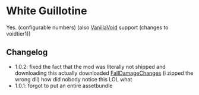 # White Guillotine

Yes. (configurable numbers)
(also [VanillaVoid](https://thunderstore.io/package/Zenithrium/VanillaVoid/) support (changes to voidtier1))

## Changelog
- 1.0.2: fixed the fact that the mod was literally not shipped and downloading this actually downloaded [FallDamageChanges](https://thunderstore.io/package/prodzpod/FallDamageChanges/) (i zipped the wrong dll) how did nobody notice this LOL what
- 1.0.1: forgot to put an entire assetbundle
